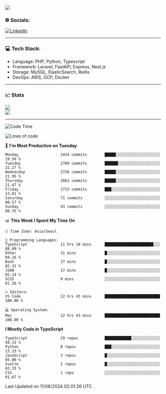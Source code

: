 <!--[![](https://visitcount.itsvg.in/api?id=jin-wk&icon=7&color=12)](https://visitcount.itsvg.in)-->
<!--[![Hits](https://hits.seeyoufarm.com/api/count/incr/badge.svg?url=https%3A%2F%2Fgithub.com%2Fjin-wk&count_bg=%235F625C&title_bg=%23555555&icon=github.svg&icon_color=%23E7E7E7&title=Hits&edge_flat=false)](https://hits.seeyoufarm.com)-->
![](https://komarev.com/ghpvc/?username=jin-wk&color=lightgrey&style=for-the-badge)

### 🌐 Socials:
[![LinkedIn](https://img.shields.io/badge/LinkedIn-%230077B5.svg?logo=linkedin&logoColor=white)](https://linkedin.com/in/jinwook-lee-242625241) 

---

### 💻 Tech Stack:
  - Language: PHP, Python, Typescript
  - Framework: Laravel, FastAPI, Express, Nest.js
  - Storage: MySQL, ElasticSearch, Redis
  - DevOps: AWS, GCP, Docker

---

### 📈 Stats
![](https://github-readme-stats.vercel.app/api?username=jin-wk&theme=dark&hide_border=true&include_all_commits=true&count_private=true)<br/>
![](https://github-readme-streak-stats.herokuapp.com/?user=jin-wk&theme=dark&hide_border=true)<br/>

---

<!--START_SECTION:waka-->
![Code Time](http://img.shields.io/badge/Code%20Time-1%2C519%20hrs%2054%20mins-blue)

![Lines of code](https://img.shields.io/badge/From%20Hello%20World%20I%27ve%20Written-3.2%20million%20lines%20of%20code-blue)

📅 **I'm Most Productive on Tuesday** 

```text
Monday                   2424 commits        █████░░░░░░░░░░░░░░░░░░░░   19.56 % 
Tuesday                  2760 commits        ██████░░░░░░░░░░░░░░░░░░░   22.27 % 
Wednesday                2720 commits        █████░░░░░░░░░░░░░░░░░░░░   21.95 % 
Thursday                 2661 commits        █████░░░░░░░░░░░░░░░░░░░░   21.47 % 
Friday                   1713 commits        ███░░░░░░░░░░░░░░░░░░░░░░   13.82 % 
Saturday                 71 commits          ░░░░░░░░░░░░░░░░░░░░░░░░░   00.57 % 
Sunday                   43 commits          ░░░░░░░░░░░░░░░░░░░░░░░░░   00.35 % 
```


📊 **This Week I Spent My Time On** 

```text
🕑︎ Time Zone: Asia/Seoul

💬 Programming Languages: 
TypeScript               11 hrs 18 mins      ██████████████████████░░░   88.89 % 
Other                    31 mins             █░░░░░░░░░░░░░░░░░░░░░░░░   04.16 % 
Bash                     17 mins             █░░░░░░░░░░░░░░░░░░░░░░░░   02.32 % 
JSON                     17 mins             █░░░░░░░░░░░░░░░░░░░░░░░░   02.24 % 
SCSS                     9 mins              ░░░░░░░░░░░░░░░░░░░░░░░░░   01.26 % 

🔥 Editors: 
VS Code                  12 hrs 43 mins      █████████████████████████   100.00 % 

💻 Operating System: 
Mac                      12 hrs 43 mins      █████████████████████████   100.00 % 
```

**I Mostly Code in TypeScript** 

```text
TypeScript               29 repos            ████████████░░░░░░░░░░░░░   48.33 % 
Python                   8 repos             ███░░░░░░░░░░░░░░░░░░░░░░   13.33 % 
JavaScript               3 repos             █░░░░░░░░░░░░░░░░░░░░░░░░   05.00 % 
Svelte                   2 repos             █░░░░░░░░░░░░░░░░░░░░░░░░   03.33 % 
CSS                      1 repo              ░░░░░░░░░░░░░░░░░░░░░░░░░   01.67 % 
```




 Last Updated on 11/06/2024 02:01:26 UTC
<!--END_SECTION:waka-->
